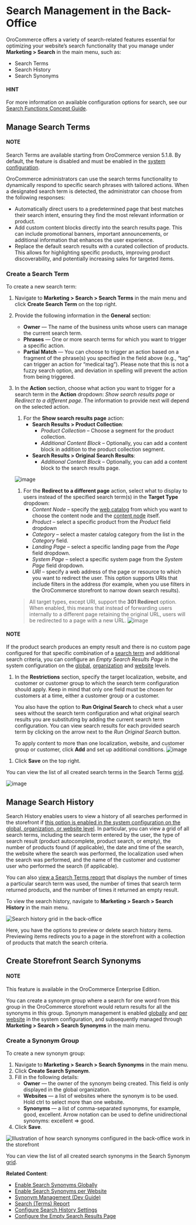 # Search Management in the Back-Office

OroCommerce offers a variety of search-related features essential for optimizing your website’s search functionality that you manage under **Marketing > Search** in the main menu, such as:

* Search Terms
* Search History
* Search Synonyms

#### HINT
For more information on available configuration options for search, see our [Search Functions Concept Guide](../../../concept-guides/catalog-promotions/search/index.md#user-guide-getting-started-search).

<a id="user-guide-search-search-terms"></a>

## Manage Search Terms

#### NOTE
Search Terms are available starting from OroCommerce version 5.1.8. By default, the feature is disabled and must be enabled in the [system configuration](../../system/configuration/commerce/search/search-terms.md#configuration-guide-commerce-configuration-search-empty-search-results-global).

OroCommerce administrators can use the search terms functionality to dynamically respond to specific search phrases with tailored actions. When a designated search term is detected, the administrator can choose from the following responses:

* Automatically direct users to a predetermined page that best matches their search intent, ensuring they find the most relevant information or product.
* Add custom content blocks directly into the search results page. This can include promotional banners, important announcements, or additional information that enhances the user experience.
* Replace the default search results with a curated collection of products. This allows for highlighting specific products, improving product discoverability, and potentially increasing sales for targeted items.

### Create a Search Term

To create a new search term:

1. Navigate to **Marketing > Search > Search Terms** in the main menu and click **Create Search Term** on the top right.
2. Provide the following information in the **General** section:
   * **Owner** — The name of the business units whose users can manage the current search term.
   * **Phrases** — One or more search terms for which you want to trigger a specific action.
   * **Partial Match** — You can choose to trigger an action based on a fragment of the phrase(s) you specified in the field above (e.g., “tag” can trigger an action for “medical tag”). Please note that this is not a fuzzy search option, and deviation in spelling will prevent the action from being triggered.
3. In the **Action** section, choose what action you want to trigger for a search term in the **Action** dropdown: *Show search results page* or *Redirect to a different page*. The information to provide next will depend on the selected action.
   1. For the **Show search results page** action:
      * **Search Results > Product Collection**:
        * *Product Collection* – Choose a segment for the product collection.
        * *Additional Content Block* –  Optionally, you can add a content block in addition to the product collection segment.
      * **Search Results > Original Search Results**:
        * *Additional Content Block* –  Optionally, you can add a content block to the search results page.

   ![image](user/img/marketing/search/search-term-search-results.png)
   1. For the **Redirect to a different page** action, select what to display to users instead of the specified search term(s) in the **Target Type** dropdown:
      * *Content Node* – specify the [web catalog](../web-catalogs/index.md#user-guide-web-catalog) from which you want to choose the content node and the [content node](../web-catalogs/edit-content-tree/content-variants.md#user-guide-marketing-web-catalog-content-variant) itself.
      * *Product* – select a specific product from the *Product* field dropdown
      * *Category* – select a master catalog category from the list in the *Category* field.
      * *Landing Page* – select a specific landing page from the *Page* field dropdown.
      * *System Page* – select a specific system page from the *System Page* field dropdown.
      * *URI* – specify a web address of the page or resource to which you want to redirect the user. This option supports URIs that include filters in the address (for example, when you use filters in the OroCommerce storefront to narrow down search results).

   > All target types, except URI, support the **301 Redirect** option. When enabled, this means that instead of forwarding users internally to a different page retaining the original URL, users will be redirected to a page with a new URL.
   ![image](user/img/marketing/search/search-term-redirect.png)

#### NOTE
If the product search produces an empty result and there is no custom page configured for that specific combination of a [search term](#user-guide-search-search-terms) and additional search criteria, you can configure an *Empty Search Results Page* in the system configuration on the [global](../../system/configuration/commerce/search/search-terms.md#configuration-guide-commerce-configuration-search-empty-search-results-global), [organization](../../system/user-management/organizations/org-configuration/commerce/search/org-search-terms.md#configuration-guide-commerce-configuration-search-empty-page-results-org) and [website](../../system/websites/web-configuration/commerce/search/website-search-terms.md#configuration-guide-commerce-configuration-search-empty-page-results-website) levels.

1. In the **Restrictions** section, specify the target localization, website, and customer or customer group to which the search term configuration should apply. Keep in mind that only one field must be chosen for customers at a time, either a customer group or a customer.

   You also have the option to **Run Original Search** to check what a user sees without the search term configuration and what original search results you are substituting by adding the current search term configuration. You can view search results for each provided search term by clicking on the arrow next to the *Run Original Search* button.

   To apply content to more than one localization, website, and customer group or customer, click **Add** and set up additional conditions.
   ![image](user/img/marketing/search/search-term-original-search-check.png)

<a id="user-guide-search-search-history"></a>
1. Click **Save** on the top right.

You can view the list of all created search terms in the Search Terms [grid](../../getting-started/information-management/index.md#user-guide-data-management-basics).

![image](user/img/marketing/search/search-terms-grid.png)

## Manage Search History

Search History enables users to view a history of all searches performed in the storefront if [this option is enabled in the system configuration on the global, organization, or website level](../../system/configuration/commerce/search/search-terms.md#configuration-guide-commerce-configuration-search-history). In particular, you can view a grid of all search terms, including the search term entered by the user, the type of search result (product autocomplete, product search, or empty), the number of products found (if applicable), the date and time of the search, the website where the search was performed, the localization used when the search was performed, and the name of the customer and customer user who performed the search (if applicable).

You can also [view a Search Terms report](../../reports-segments/reports/search-report.md#user-guide-search-terms-report) that displays the number of times a particular search term was used, the number of times that search term returned products, and the number of times it returned an empty result.

To view the search history, navigate to **Marketing > Search > Search History** in the main menu.

![Search history grid in the back-office](user/img/marketing/search/search-items-grid.png)

Here, you have the options to preview or delete search history items. Previewing items redirects you to a page in the storefront with a collection of products that match the search criteria.

<a id="user-guide-search-synonyms"></a>

## Create Storefront Search Synonyms

#### NOTE
This feature is available in the OroCommerce Enterprise Edition.

You can create a synonym group where a search for one word from this group in the OroCommerce storefront would return results for all the synonyms in this group. Synonym management is enabled [globally](../../system/configuration/commerce/search/search-synonyms.md#configuration-guide-commerce-search-synonyms) and [per website](../../system/websites/web-configuration/commerce/search/website-search-synonyms.md#configuration-website-commerce-search-synonyms) in the system configuration, and subsequently managed through **Marketing > Search > Search Synonyms** in the main menu.

### Create a Synonym Group

To create a new synonym group:

1. Navigate to **Marketing > Search > Search Synonyms** in the main menu.
2. Click **Create Search Synonym**.
3. Fill in the following details:
   * **Owner** — the owner of the synonym being created. This field is only displayed in the global organization.
   * **Websites** — a list of websites where the synonym is to be used. Hold ctrl to select more than one website.
   * **Synonyms** — a list of comma-separated synonyms, for example, good, excellent. Arrow notation can be used to define unidirectional synonyms: excellent => good.
4. Click **Save**.

![Illustration of how search synonyms configured in the back-office work in the storefront](user/img/marketing/search/synonym-search-back-office-storefront-example.png)

You can view the list of all created search synonyms in the Search Synonym [grid](../../getting-started/information-management/index.md#user-guide-data-management-basics).

**Related Content**:

* [Enable Search Synonyms Globally](../../system/configuration/commerce/search/search-synonyms.md#configuration-guide-commerce-search-synonyms)
* [Enable Search Synonyms per Website](../../system/websites/web-configuration/commerce/search/website-search-synonyms.md#configuration-website-commerce-search-synonyms)
* [Synonym Management (Dev Guide)](../../../../bundles/commerce/WebsiteElasticSearchBundle/synonym-management.md#bundle-docs-commerce-website-elasticsearch-bundle-synonyms)
* [Search (Terms) Report](../../reports-segments/reports/search-report.md#user-guide-search-terms-report)
* [Configure Search History Settings](../../system/configuration/commerce/search/search-terms.md#configuration-guide-commerce-configuration-search-history)
* [Configure the Empty Search Results Page](../../system/configuration/commerce/search/search-terms.md#configuration-guide-commerce-configuration-search-empty-search-results-global)
